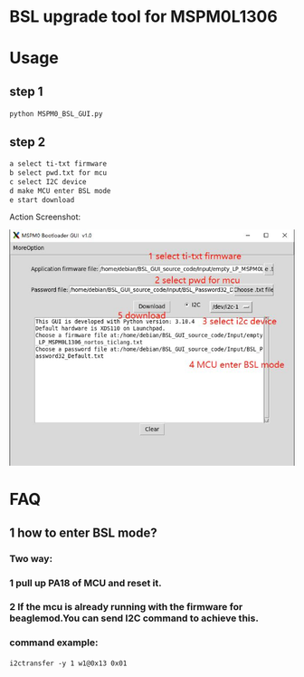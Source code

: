 # BSL upgrade tool for MSPM0L1306

# Usage
## step 1
`python MSPM0_BSL_GUI.py`
## step 2
```
a select ti-txt firmware
b select pwd.txt for mcu
c select I2C device
d make MCU enter BSL mode
e start download
```

Action Screenshot:

![screenshot](doc/GUI_screenshot.jpg)

# FAQ
## 1 how to enter BSL mode?
### Two way:
### 1 pull up PA18 of MCU and reset it.
### 2 If the mcu is already running with the firmware for beaglemod.You can send I2C command to achieve this.
### command example:
`i2ctransfer -y 1 w1@0x13 0x01`
